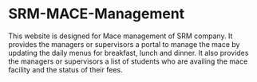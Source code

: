 # SRM-MACE-Management
This website is designed for Mace management of SRM company. It provides the managers or supervisors a portal to manage the mace by updating the daily menus for breakfast, lunch and dinner. It also provides the managers or supervisors a list of students who are availing the mace facility and the status of their fees. 
